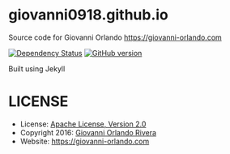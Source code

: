 # giovanni0918.github.io

Source code for Giovanni Orlando <https://giovanni-orlando.com>

[![Dependency Status](https://david-dm.org/giovanni0918/giovanni0918.github.io.svg)](https://david-dm.org/giovanni0918/giovanni0918.github.io.svg) [![GitHub version](https://badge.fury.io/gh/giovanni0918%2Fgiovanni0918.github.io.svg)](https://badge.fury.io/gh/giovanni0918%2Fgiovanni0918.github.io)

Built using Jekyll

# LICENSE

- License: [Apache License, Version 2.0](http://www.apache.org/licenses/LICENSE-2.0)
- Copyright 2016: [Giovanni Orlando Rivera](https://github.com/giovanni0918)
- Website: <https://giovanni-orlando.com>